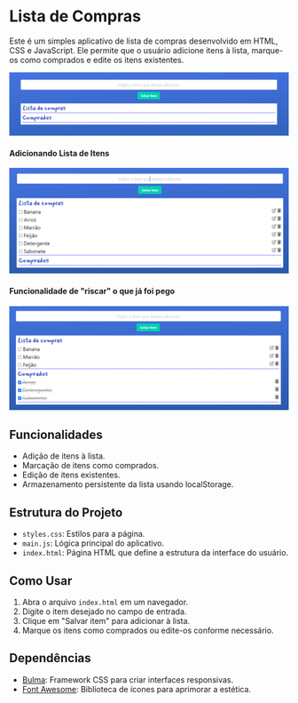 # Lista de Compras

Este é um simples aplicativo de lista de compras desenvolvido em HTML, CSS e JavaScript. Ele permite que o usuário adicione itens à lista, marque-os como comprados e edite os itens existentes.

<p align="center">
  <img src="img/proj1.png" alt="foto1">
</p>

#### Adicionando Lista de Itens

<p align="center">
  <img src="img/proj2.png" alt="foto2">
</p>

#### Funcionalidade de "riscar" o que já foi pego

<p align="center">
  <img src="img/proj3.png" alt="foto3">
</p>

## Funcionalidades

- Adição de itens à lista.
- Marcação de itens como comprados.
- Edição de itens existentes.
- Armazenamento persistente da lista usando localStorage.

## Estrutura do Projeto

- `styles.css`: Estilos para a página.
- `main.js`: Lógica principal do aplicativo.
- `index.html`: Página HTML que define a estrutura da interface do usuário.

## Como Usar

1. Abra o arquivo `index.html` em um navegador.
2. Digite o item desejado no campo de entrada.
3. Clique em "Salvar item" para adicionar à lista.
4. Marque os itens como comprados ou edite-os conforme necessário.

## Dependências

- [Bulma](https://bulma.io/): Framework CSS para criar interfaces responsivas.
- [Font Awesome](https://fontawesome.com/): Biblioteca de ícones para aprimorar a estética.
